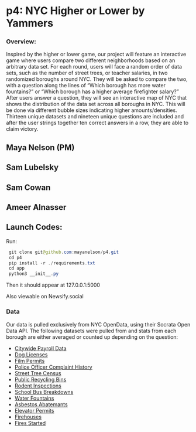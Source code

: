 # p4: NYC Higher or Lower by Yammers
### Overview: 
Inspired by the higher or lower game, our project will feature an interactive game where users compare two different neighborhoods based on an arbitrary data set. For each round, users will face a random order of data sets, such as the number of street trees, or teacher salaries, in two randomized boroughs around NYC. They will be asked to compare the two, with a question along the lines of “Which borough has more water fountains?” or “Which borough has a higher average firefighter salary?” After users answer a question, they will see an interactive map of NYC that shows the distribution of the data set across all boroughs in NYC. This will be done via different bubble sizes indicating higher amounts/densities. Thirteen unique datasets and nineteen unique questions are included and after the user strings together ten correct answers in a row, they are able to claim victory.

## Maya Nelson (PM)
## Sam Lubelsky
## Sam Cowan
## Ameer Alnasser

## Launch Codes:
Run:
```java
 git clone git@github.com:mayanelson/p4.git
 cd p4
 pip install -r ./requirements.txt    
 cd app
 python3 __init__.py
 ```
Then it should appear at 127.0.0.1:5000

Also viewable on Newsify.social

### Data
Our data is pulled exclusively from NYC OpenData, using their Socrata Open Data API. The following datasets were pulled from and stats from each borough are either averaged or counted up depending on the question:
- [Citywide Payroll Data](https://data.cityofnewyork.us/City-Government/Citywide-Payroll-Data-Fiscal-Year-/k397-673e)
- [Dog Licenses](https://data.cityofnewyork.us/Health/NYC-Dog-Licensing-Dataset/nu7n-tubp)
- [Film Permits](https://data.cityofnewyork.us/City-Government/Film-Permits/tg4x-b46p)
- [Police Officer Complaint History](https://data.cityofnewyork.us/Public-Safety/NYPD-Complaint-Data-Historic/qgea-i56i)
- [Street Tree Census](https://data.cityofnewyork.us/Environment/2015-Street-Tree-Census-Tree-Data/uvpi-gqnh)
- [Public Recycling Bins](https://data.cityofnewyork.us/Environment/Public-Recycling-Bins/sxx4-xhzg)
- [Rodent Inspections](https://data.cityofnewyork.us/Health/Rodent-Inspection/p937-wjvj)
- [School Bus Breakdowns](https://data.cityofnewyork.us/Transportation/Bus-Breakdown-and-Delays/ez4e-fazm)
- [Water Fountains](https://data.cityofnewyork.us/dataset/Cool-It-NYC-2020-Drinking-Fountains/wxhr-qbhz)
- [Asbestos Abatemants](https://data.cityofnewyork.us/Environment/Asbestos-Control-Program-ACP7-/vq35-j9qm)
- [Elevator Permits](https://data.cityofnewyork.us/Housing-Development/DOB-NOW-Build-Elevator-Permit-Applications/kfp4-dz4h)
- [Firehouses](https://data.cityofnewyork.us/Public-Safety/FDNY-Firehouse-Listing/hc8x-tcnd)
- [Fires Started](https://data.cityofnewyork.us/Public-Safety/Bureau-of-Fire-Investigations-Fire-Causes/ii3r-svjz)
